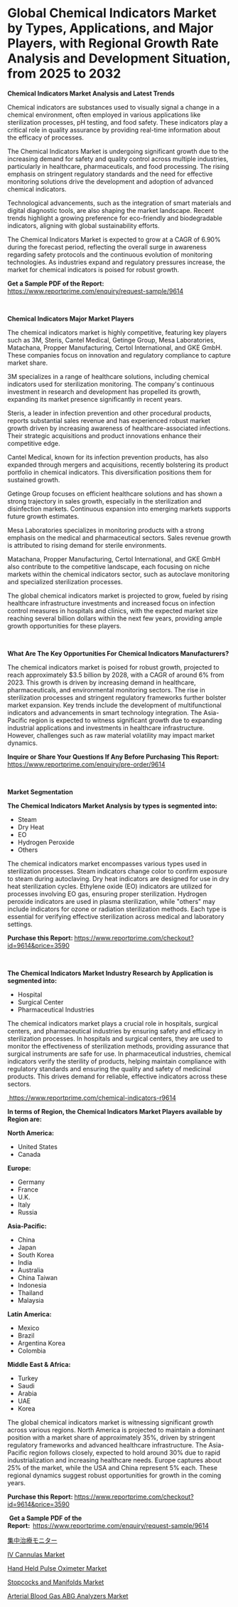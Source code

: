 <p><h1>Global Chemical Indicators Market by Types, Applications, and Major Players, with Regional Growth Rate Analysis and Development Situation, from 2025 to 2032</h1></p><p><strong>Chemical Indicators Market Analysis and Latest Trends</strong></p>
<p><p>Chemical indicators are substances used to visually signal a change in a chemical environment, often employed in various applications like sterilization processes, pH testing, and food safety. These indicators play a critical role in quality assurance by providing real-time information about the efficacy of processes. </p><p>The Chemical Indicators Market is undergoing significant growth due to the increasing demand for safety and quality control across multiple industries, particularly in healthcare, pharmaceuticals, and food processing. The rising emphasis on stringent regulatory standards and the need for effective monitoring solutions drive the development and adoption of advanced chemical indicators. </p><p>Technological advancements, such as the integration of smart materials and digital diagnostic tools, are also shaping the market landscape. Recent trends highlight a growing preference for eco-friendly and biodegradable indicators, aligning with global sustainability efforts. </p><p>The Chemical Indicators Market is expected to grow at a CAGR of 6.90% during the forecast period, reflecting the overall surge in awareness regarding safety protocols and the continuous evolution of monitoring technologies. As industries expand and regulatory pressures increase, the market for chemical indicators is poised for robust growth.</p></p>
<p><strong>Get a Sample PDF of the Report:&nbsp;</strong> <a href="https://www.reportprime.com/enquiry/request-sample/9614?utm_campaign=48&utm_medium=2&utm_source=Github&utm_content=ia&utm_term=20032025&utm_id=chemical-indicators">https://www.reportprime.com/enquiry/request-sample/9614</a></p>
<p>&nbsp;</p>
<p><strong>Chemical Indicators Major Market Players</strong></p>
<p><p>The chemical indicators market is highly competitive, featuring key players such as 3M, Steris, Cantel Medical, Getinge Group, Mesa Laboratories, Matachana, Propper Manufacturing, Certol International, and GKE GmbH. These companies focus on innovation and regulatory compliance to capture market share.</p><p>3M specializes in a range of healthcare solutions, including chemical indicators used for sterilization monitoring. The company's continuous investment in research and development has propelled its growth, expanding its market presence significantly in recent years.</p><p>Steris, a leader in infection prevention and other procedural products, reports substantial sales revenue and has experienced robust market growth driven by increasing awareness of healthcare-associated infections. Their strategic acquisitions and product innovations enhance their competitive edge.</p><p>Cantel Medical, known for its infection prevention products, has also expanded through mergers and acquisitions, recently bolstering its product portfolio in chemical indicators. This diversification positions them for sustained growth.</p><p>Getinge Group focuses on efficient healthcare solutions and has shown a strong trajectory in sales growth, especially in the sterilization and disinfection markets. Continuous expansion into emerging markets supports future growth estimates.</p><p>Mesa Laboratories specializes in monitoring products with a strong emphasis on the medical and pharmaceutical sectors. Sales revenue growth is attributed to rising demand for sterile environments.</p><p>Matachana, Propper Manufacturing, Certol International, and GKE GmbH also contribute to the competitive landscape, each focusing on niche markets within the chemical indicators sector, such as autoclave monitoring and specialized sterilization processes.</p><p>The global chemical indicators market is projected to grow, fueled by rising healthcare infrastructure investments and increased focus on infection control measures in hospitals and clinics, with the expected market size reaching several billion dollars within the next few years, providing ample growth opportunities for these players.</p></p>
<p>&nbsp;</p>
<p><strong>What Are The Key Opportunities For Chemical Indicators Manufacturers?</strong></p>
<p><p>The chemical indicators market is poised for robust growth, projected to reach approximately $3.5 billion by 2028, with a CAGR of around 6% from 2023. This growth is driven by increasing demand in healthcare, pharmaceuticals, and environmental monitoring sectors. The rise in sterilization processes and stringent regulatory frameworks further bolster market expansion. Key trends include the development of multifunctional indicators and advancements in smart technology integration. The Asia-Pacific region is expected to witness significant growth due to expanding industrial applications and investments in healthcare infrastructure. However, challenges such as raw material volatility may impact market dynamics.</p></p>
<p><strong>Inquire or Share Your Questions If Any Before Purchasing This Report:</strong> <a href="https://www.reportprime.com/enquiry/pre-order/9614?utm_campaign=48&utm_medium=2&utm_source=Github&utm_content=ia&utm_term=20032025&utm_id=chemical-indicators">https://www.reportprime.com/enquiry/pre-order/9614</a></p>
<p>&nbsp;</p>
<p><strong>Market Segmentation</strong></p>
<p><strong>The Chemical Indicators Market Analysis by types is segmented into:</strong></p>
<p><ul><li>Steam</li><li>Dry Heat</li><li>EO</li><li>Hydrogen Peroxide</li><li>Others</li></ul></p>
<p><p>The chemical indicators market encompasses various types used in sterilization processes. Steam indicators change color to confirm exposure to steam during autoclaving. Dry heat indicators are designed for use in dry heat sterilization cycles. Ethylene oxide (EO) indicators are utilized for processes involving EO gas, ensuring proper sterilization. Hydrogen peroxide indicators are used in plasma sterilization, while "others" may include indicators for ozone or radiation sterilization methods. Each type is essential for verifying effective sterilization across medical and laboratory settings.</p></p>
<p><strong>Purchase this Report:&nbsp;</strong><a href="https://www.reportprime.com/checkout?id=9614&price=3590&utm_campaign=48&utm_medium=2&utm_source=Github&utm_content=ia&utm_term=20032025&utm_id=chemical-indicators">https://www.reportprime.com/checkout?id=9614&price=3590</a></p>
<p>&nbsp;</p>
<p><strong>The Chemical Indicators Market Industry Research by Application is segmented into:</strong></p>
<p><ul><li>Hospital</li><li>Surgical Center</li><li>Pharmaceutical Industries</li></ul></p>
<p><p>The chemical indicators market plays a crucial role in hospitals, surgical centers, and pharmaceutical industries by ensuring safety and efficacy in sterilization processes. In hospitals and surgical centers, they are used to monitor the effectiveness of sterilization methods, providing assurance that surgical instruments are safe for use. In pharmaceutical industries, chemical indicators verify the sterility of products, helping maintain compliance with regulatory standards and ensuring the quality and safety of medicinal products. This drives demand for reliable, effective indicators across these sectors.</p></p>
<p><a href="https://www.reportprime.com/chemical-indicators-r9614?utm_campaign=48&utm_medium=2&utm_source=Github&utm_content=ia&utm_term=20032025&utm_id=chemical-indicators">&nbsp;https://www.reportprime.com/chemical-indicators-r9614</a></p>
<p><strong>In terms of Region, the Chemical Indicators Market Players available by Region are:</strong></p>
<p>
    <p> <strong> North America: </strong>
        <ul>
            <li>United States</li>
            <li>Canada</li>
        </ul>
        </p> 
    <p> <strong> Europe: </strong>
        <ul>
            <li>Germany</li>
            <li>France</li>
            <li>U.K.</li>
            <li>Italy</li>
            <li>Russia</li>
        </ul>
        </p> 
    <p> <strong> Asia-Pacific: </strong>
        <ul>
            <li>China</li>
            <li>Japan</li>
            <li>South Korea</li>
            <li>India</li>
            <li>Australia</li>
            <li>China Taiwan</li>
            <li>Indonesia</li>
            <li>Thailand</li>
            <li>Malaysia</li>
        </ul>
        </p> 
    <p> <strong> Latin America: </strong>
        <ul>
            <li>Mexico</li>
            <li>Brazil</li>
            <li>Argentina Korea</li>
            <li>Colombia</li>
        </ul>
        </p> 
    <p> <strong> Middle East & Africa: </strong>
        <ul>
            <li>Turkey</li>
            <li>Saudi</li>
            <li>Arabia</li>
            <li>UAE</li>
            <li>Korea</li>
        </ul>
    </p>
    </p>
<p><p>The global chemical indicators market is witnessing significant growth across various regions. North America is projected to maintain a dominant position with a market share of approximately 35%, driven by stringent regulatory frameworks and advanced healthcare infrastructure. The Asia-Pacific region follows closely, expected to hold around 30% due to rapid industrialization and increasing healthcare needs. Europe captures about 25% of the market, while the USA and China represent 5% each. These regional dynamics suggest robust opportunities for growth in the coming years.</p></p>
<p><strong>Purchase this Report: </strong><a href="https://www.reportprime.com/checkout?id=9614&price=3590&utm_campaign=48&utm_medium=2&utm_source=Github&utm_content=ia&utm_term=20032025&utm_id=chemical-indicators">https://www.reportprime.com/checkout?id=9614&price=3590</a></p>
<p>&nbsp;<strong>Get a Sample PDF of the Report:&nbsp;&nbsp;</strong><a href="https://www.reportprime.com/enquiry/request-sample/9614?utm_campaign=48&utm_medium=2&utm_source=Github&utm_content=ia&utm_term=20032025&utm_id=chemical-indicators">https://www.reportprime.com/enquiry/request-sample/9614</a></p>
<p><strong></strong></p>
<p><p><a href="https://github.com/lababdou/Market-Research-Report-List-7/blob/main/591025047650.md?utm_campaign=48&utm_medium=2&utm_source=Github&utm_content=ia&utm_term=20032025&utm_id=chemical-indicators">集中治療モニター</a></p><p><a href="https://github.com/berkemiars2j/Market-Research-Report-List-1/blob/main/iv-cannulas-market.md?utm_campaign=48&utm_medium=2&utm_source=Github&utm_content=ia&utm_term=20032025&utm_id=chemical-indicators">IV Cannulas Market</a></p><p><a href="https://github.com/lalkobrinarb/Market-Research-Report-List-1/blob/main/hand-held-pulse-oximeter-market.md?utm_campaign=48&utm_medium=2&utm_source=Github&utm_content=ia&utm_term=20032025&utm_id=chemical-indicators">Hand Held Pulse Oximeter Market</a></p><p><a href="https://github.com/variothonia/Market-Research-Report-List-1/blob/main/stopcocks-and-manifolds-market.md?utm_campaign=48&utm_medium=2&utm_source=Github&utm_content=ia&utm_term=20032025&utm_id=chemical-indicators">Stopcocks and Manifolds Market</a></p><p><a href="https://github.com/hutchkloor4x/Market-Research-Report-List-1/blob/main/arterial-blood-gas-abg-analyzers-market.md?utm_campaign=48&utm_medium=2&utm_source=Github&utm_content=ia&utm_term=20032025&utm_id=chemical-indicators">Arterial Blood Gas ABG Analyzers Market</a></p></p>